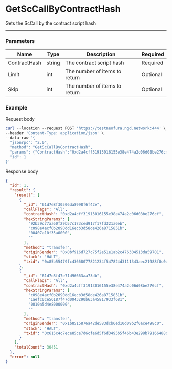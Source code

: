 # GetScCallByContractHash

Gets the ScCall by the contract script hash
<hr>

### Parameters

|    Name    | Type | Description | Required |
| ---------- | --- |    ------    | ----|
| ContractHash     | string| The contract script hash | Required |
| Limit    | int|  The number of items to return| Optional|
| Skip    | int|  The number of items to return| Optional |


### Example

Request body

```powershell
curl --location --request POST 'https://testneofura.ngd.network:444' \
--header 'Content-Type: application/json' \
--data-raw '{  
  "jsonrpc": "2.0",
  "method": "GetScCallByContractHash",
  "params": {"ContractHash":"0xd2a4cff31913016155e38e474a2c06d08be276cf","Limit":2},
  "id": 1
}'
```

Response body

```json
{
  "id": 1,
  "result": {
    "result": [
      {
        "_id": "61d7e8f30506da8998f6f42e",
        "callFlags": "All",
        "contractHash": "0xd2a4cff31913016155e38e474a2c06d08be276cf",
        "hexStringParams": [
          "92b39c77aa60f29b57c173ced917f17fd321a6eb",
          "c098e4acf0b2090dd16ecb3d58de426a8715851b",
          "00407a10f35a0000",
          ""
        ],
        "method": "transfer",
        "originSender": "0x0bf916d727c75f2e51e1ab2c476304513da59701",
        "stack": "HALT",
        "txid": "0x85b55479fc43668077821234f547824d3111343aec21988f8c0aa1ff9b2ee287"
      },
      {
        "_id": "61d7e8f47e71d96663aa73db",
        "callFlags": "All",
        "contractHash": "0xd2a4cff31913016155e38e474a2c06d08be276cf",
        "hexStringParams": [
          "c098e4acf0b2090dd16ecb3d58de426a8715851b",
          "1aefc0ce56187f47d0043290b63a45817933f681",
          "0010a5d4e8000000",
          ""
        ],
        "method": "transfer",
        "originSender": "0x1b8515876a42de583dcb6ed10d09b2f0ace498c0",
        "stack": "HALT",
        "txid": "0x615c4c7ece85ce7d6cfe6d5f6d3495b5f46b43e298b79166488dbe431f067ca7"
      }
    ],
    "totalCount": 30451
  },
  "error": null
}
```
